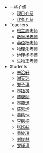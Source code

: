 <!-- _sidebar.md -->

* 一些介绍
  * [项目介绍](/jieshao/page1.md) <!--注意这里是相对路径-->
  * [作者介绍](/jieshao/page2.md)
* Teachers
  * [班主周老师](/teacher/zhou.md)
  * [数学杨老师](/teacher/shuxuelaoshi.md)
  * [英语杨老师](/teacher/yingyulaoshi.md)
  * [物理朱老师](/teacher/wulilaoshi.md)
  * [地理杨老师](/teacher/dililaoshi.md)
  * [生物王老师](/teacher/shengwulaoshi.md)
* Students
  * [朱洽轩](/ProjectDocs/zhuqiaxuan.md)
  * [谢天玮](/ProjectDocs/xietianwei.md)
  * [郑子琪](/ProjectDocs/zhengziqi.md)
  * [林钰灵](/ProjectDocs/linyuling.md)
  * [陈庚勋](/ProjectDocs/chengengxun.md)
  * [林奕迅](/ProjectDocs/linyixun.md)
  * [陈思烨](/ProjectDocs/chensiye.md)
  * [吴扬恺](/ProjectDocs/wuyangkai.md)
  * [李枫桐](/ProjectDocs/lifengtong.md)
  * [张烁航](/ProjectDocs/zhangshuohang.md)
  * [黄妙琪](/ProjectDocs/huangmiaoqi.md)
  * [刘俊林](/ProjectDocs/liujunlin.md)
  * [罗瑾瑾](/ProjectDocs/luojinjin.md)


